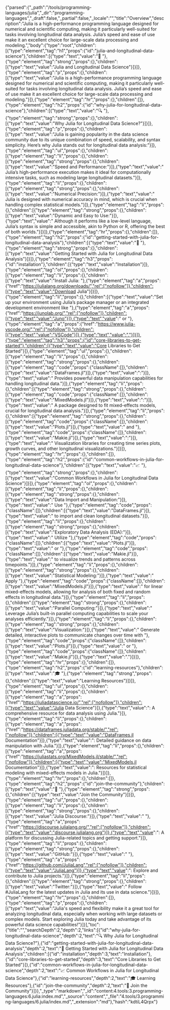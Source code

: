 {"parsed":{"_path":"/tools/programming-languages/julia","_dir":"programming-languages","_draft":false,"_partial":false,"_locale":"","title":"Overview","description":"Julia is a high-performance programming language designed for numerical and scientific computing, making it particularly well-suited for tasks involving longitudinal data analysis. Julia’s speed and ease of use make it an excellent choice for large-scale data processing and modeling.","body":{"type":"root","children":[{"type":"element","tag":"h1","props":{"id":"julia-and-longitudinal-data-science"},"children":[{"type":"text","value":"🦈 "},{"type":"element","tag":"strong","props":{},"children":[{"type":"text","value":"Julia and Longitudinal Data Science"}]}]},{"type":"element","tag":"p","props":{},"children":[{"type":"text","value":"Julia is a high-performance programming language designed for numerical and scientific computing, making it particularly well-suited for tasks involving longitudinal data analysis. Julia’s speed and ease of use make it an excellent choice for large-scale data processing and modeling."}]},{"type":"element","tag":"hr","props":{},"children":[]},{"type":"element","tag":"h2","props":{"id":"why-julia-for-longitudinal-data-science"},"children":[{"type":"text","value":"🔍 "},{"type":"element","tag":"strong","props":{},"children":[{"type":"text","value":"Why Julia for Longitudinal Data Science?"}]}]},{"type":"element","tag":"p","props":{},"children":[{"type":"text","value":"Julia is gaining popularity in the data science community due to its unique combination of speed, scalability, and syntax simplicity. Here’s why Julia stands out for longitudinal data analysis:"}]},{"type":"element","tag":"ul","props":{},"children":[{"type":"element","tag":"li","props":{},"children":[{"type":"element","tag":"strong","props":{},"children":[{"type":"text","value":"Speed and Performance:"}]},{"type":"text","value":" Julia’s high-performance execution makes it ideal for computationally intensive tasks, such as modeling large longitudinal datasets."}]},{"type":"element","tag":"li","props":{},"children":[{"type":"element","tag":"strong","props":{},"children":[{"type":"text","value":"Numerical Precision:"}]},{"type":"text","value":" Julia is designed with numerical accuracy in mind, which is crucial when handling complex statistical models."}]},{"type":"element","tag":"li","props":{},"children":[{"type":"element","tag":"strong","props":{},"children":[{"type":"text","value":"Dynamic and Easy to Use:"}]},{"type":"text","value":" Although it performs like a low-level language, Julia’s syntax is simple and accessible, akin to Python or R, offering the best of both worlds."}]}]},{"type":"element","tag":"hr","props":{},"children":[]},{"type":"element","tag":"h2","props":{"id":"getting-started-with-julia-for-longitudinal-data-analysis"},"children":[{"type":"text","value":"🚀 "},{"type":"element","tag":"strong","props":{},"children":[{"type":"text","value":"Getting Started with Julia for Longitudinal Data Analysis"}]}]},{"type":"element","tag":"h3","props":{"id":"installation"},"children":[{"type":"text","value":"Installation"}]},{"type":"element","tag":"ol","props":{},"children":[{"type":"element","tag":"li","props":{},"children":[{"type":"text","value":"Install Julia: "},{"type":"element","tag":"a","props":{"href":"https://julialang.org/downloads/","rel":["nofollow"]},"children":[{"type":"text","value":"Download Julia"}]}]},{"type":"element","tag":"li","props":{},"children":[{"type":"text","value":"Set up your environment using Julia’s package manager or an integrated development environment like "},{"type":"element","tag":"a","props":{"href":"https://junolab.org/","rel":["nofollow"]},"children":[{"type":"text","value":"Juno"}]},{"type":"text","value":" or "},{"type":"element","tag":"a","props":{"href":"https://www.julia-vscode.org/","rel":["nofollow"]},"children":[{"type":"text","value":"VSCode"}]},{"type":"text","value":"."}]}]},{"type":"element","tag":"h3","props":{"id":"core-libraries-to-get-started"},"children":[{"type":"text","value":"Core Libraries to Get Started"}]},{"type":"element","tag":"ul","props":{},"children":[{"type":"element","tag":"li","props":{},"children":[{"type":"element","tag":"strong","props":{},"children":[{"type":"element","tag":"code","props":{"className":[]},"children":[{"type":"text","value":"DataFrames.jl"}]},{"type":"text","value":":"}]},{"type":"text","value":" Provides powerful data manipulation capabilities for handling longitudinal data."}]},{"type":"element","tag":"li","props":{},"children":[{"type":"element","tag":"strong","props":{},"children":[{"type":"element","tag":"code","props":{"className":[]},"children":[{"type":"text","value":"MixedModels.jl"}]},{"type":"text","value":":"}]},{"type":"text","value":" A package designed to fit mixed-effects models, crucial for longitudinal data analysis."}]},{"type":"element","tag":"li","props":{},"children":[{"type":"element","tag":"strong","props":{},"children":[{"type":"element","tag":"code","props":{"className":[]},"children":[{"type":"text","value":"Plots.jl"}]},{"type":"text","value":" and "},{"type":"element","tag":"code","props":{"className":[]},"children":[{"type":"text","value":"Makie.jl"}]},{"type":"text","value":":"}]},{"type":"text","value":" Visualization libraries for creating time series plots, growth curves, and other longitudinal visualizations."}]}]},{"type":"element","tag":"hr","props":{},"children":[]},{"type":"element","tag":"h2","props":{"id":"common-workflows-in-julia-for-longitudinal-data-science"},"children":[{"type":"text","value":"📈 "},{"type":"element","tag":"strong","props":{},"children":[{"type":"text","value":"Common Workflows in Julia for Longitudinal Data Science"}]}]},{"type":"element","tag":"ol","props":{},"children":[{"type":"element","tag":"li","props":{},"children":[{"type":"element","tag":"strong","props":{},"children":[{"type":"text","value":"Data Import and Manipulation:"}]},{"type":"text","value":" Use "},{"type":"element","tag":"code","props":{"className":[]},"children":[{"type":"text","value":"DataFrames.jl"}]},{"type":"text","value":" to import and clean longitudinal datasets."}]},{"type":"element","tag":"li","props":{},"children":[{"type":"element","tag":"strong","props":{},"children":[{"type":"text","value":"Exploratory Data Analysis (EDA):"}]},{"type":"text","value":" Utilize "},{"type":"element","tag":"code","props":{"className":[]},"children":[{"type":"text","value":"Plots.jl"}]},{"type":"text","value":" or "},{"type":"element","tag":"code","props":{"className":[]},"children":[{"type":"text","value":"Makie.jl"}]},{"type":"text","value":" to visualize trends and patterns across timepoints."}]},{"type":"element","tag":"li","props":{},"children":[{"type":"element","tag":"strong","props":{},"children":[{"type":"text","value":"Statistical Modeling:"}]},{"type":"text","value":" Apply "},{"type":"element","tag":"code","props":{"className":[]},"children":[{"type":"text","value":"MixedModels.jl"}]},{"type":"text","value":" for linear mixed-effects models, allowing for analysis of both fixed and random effects in longitudinal data."}]},{"type":"element","tag":"li","props":{},"children":[{"type":"element","tag":"strong","props":{},"children":[{"type":"text","value":"Parallel Computing:"}]},{"type":"text","value":" Leverage Julia’s built-in parallel computing capabilities to scale your analyses efficiently."}]},{"type":"element","tag":"li","props":{},"children":[{"type":"element","tag":"strong","props":{},"children":[{"type":"text","value":"Visualization:"}]},{"type":"text","value":" Generate detailed, interactive plots to communicate changes over time with "},{"type":"element","tag":"code","props":{"className":[]},"children":[{"type":"text","value":"Plots.jl"}]},{"type":"text","value":" or "},{"type":"element","tag":"code","props":{"className":[]},"children":[{"type":"text","value":"Makie.jl"}]},{"type":"text","value":"."}]}]},{"type":"element","tag":"hr","props":{},"children":[]},{"type":"element","tag":"h2","props":{"id":"learning-resources"},"children":[{"type":"text","value":"🎓 "},{"type":"element","tag":"strong","props":{},"children":[{"type":"text","value":"Learning Resources"}]}]},{"type":"element","tag":"ul","props":{},"children":[{"type":"element","tag":"li","props":{},"children":[{"type":"element","tag":"a","props":{"href":"https://juliadatascience.io/","rel":["nofollow"]},"children":[{"type":"text","value":"Julia Data Science"}]},{"type":"text","value":": A comprehensive resource for data analysis using Julia."}]},{"type":"element","tag":"li","props":{},"children":[{"type":"element","tag":"a","props":{"href":"https://dataframes.juliadata.org/stable/","rel":["nofollow"]},"children":[{"type":"text","value":"DataFrames.jl Documentation"}]},{"type":"text","value":": Detailed guidance on data manipulation with Julia."}]},{"type":"element","tag":"li","props":{},"children":[{"type":"element","tag":"a","props":{"href":"https://juliastats.org/MixedModels.jl/stable/","rel":["nofollow"]},"children":[{"type":"text","value":"MixedModels.jl Documentation"}]},{"type":"text","value":": Resources for statistical modeling with mixed-effects models in Julia."}]}]},{"type":"element","tag":"hr","props":{},"children":[]},{"type":"element","tag":"h2","props":{"id":"join-the-community"},"children":[{"type":"text","value":"💬 "},{"type":"element","tag":"strong","props":{},"children":[{"type":"text","value":"Join the Community"}]}]},{"type":"element","tag":"ul","props":{},"children":[{"type":"element","tag":"li","props":{},"children":[{"type":"element","tag":"strong","props":{},"children":[{"type":"text","value":"Julia Discourse:"}]},{"type":"text","value":" "},{"type":"element","tag":"a","props":{"href":"https://discourse.julialang.org/","rel":["nofollow"]},"children":[{"type":"text","value":"discourse.julialang.org"}]},{"type":"text","value":": A platform for discussing Julia-related topics and getting support."}]},{"type":"element","tag":"li","props":{},"children":[{"type":"element","tag":"strong","props":{},"children":[{"type":"text","value":"GitHub:"}]},{"type":"text","value":" "},{"type":"element","tag":"a","props":{"href":"https://github.com/JuliaLang","rel":["nofollow"]},"children":[{"type":"text","value":"JuliaLang"}]},{"type":"text","value":": Explore and contribute to Julia projects."}]},{"type":"element","tag":"li","props":{},"children":[{"type":"element","tag":"strong","props":{},"children":[{"type":"text","value":"Twitter:"}]},{"type":"text","value":" Follow #JuliaLang for the latest updates in Julia and its use in data science."}]}]},{"type":"element","tag":"hr","props":{},"children":[]},{"type":"element","tag":"p","props":{},"children":[{"type":"text","value":"Julia's speed and flexibility make it a great tool for analyzing longitudinal data, especially when working with large datasets or complex models. Start exploring Julia today and take advantage of its powerful data science capabilities!"}]}],"toc":{"title":"","searchDepth":2,"depth":2,"links":[{"id":"why-julia-for-longitudinal-data-science","depth":2,"text":"🔍 Why Julia for Longitudinal Data Science?"},{"id":"getting-started-with-julia-for-longitudinal-data-analysis","depth":2,"text":"🚀 Getting Started with Julia for Longitudinal Data Analysis","children":[{"id":"installation","depth":3,"text":"Installation"},{"id":"core-libraries-to-get-started","depth":3,"text":"Core Libraries to Get Started"}]},{"id":"common-workflows-in-julia-for-longitudinal-data-science","depth":2,"text":"📈 Common Workflows in Julia for Longitudinal Data Science"},{"id":"learning-resources","depth":2,"text":"🎓 Learning Resources"},{"id":"join-the-community","depth":2,"text":"💬 Join the Community"}]}},"_type":"markdown","_id":"content:4.tools:3.programming-languages:6.julia:index.md","_source":"content","_file":"4.tools/3.programming-languages/6.julia/index.md","_extension":"md"},"hash":"kdtiL4Qrpx"}